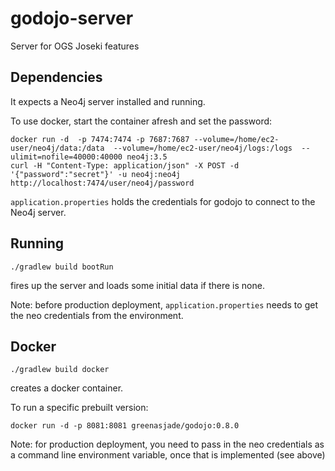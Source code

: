 # godojo-server
Server for OGS Joseki features

## Dependencies

It expects a Neo4j server installed and running.

To use docker, start the container afresh and set the password:

```
docker run -d  -p 7474:7474 -p 7687:7687 --volume=/home/ec2-user/neo4j/data:/data  --volume=/home/ec2-user/neo4j/logs:/logs  --ulimit=nofile=40000:40000 neo4j:3.5
curl -H "Content-Type: application/json" -X POST -d '{"password":"secret"}' -u neo4j:neo4j http://localhost:7474/user/neo4j/password
```

`application.properties` holds the credentials for godojo to connect to the Neo4j server.

## Running

```
./gradlew build bootRun
```
fires up the server and loads some initial data if there is none.

Note: before production deployment, `application.properties` needs to get the neo credentials from
the environment.

## Docker

```
./gradlew build docker
```

creates a docker container.

To run a specific prebuilt version:

```
docker run -d -p 8081:8081 greenasjade/godojo:0.8.0
```

Note: for production deployment, you need to pass in the neo credentials as a command line
environment variable, once that is implemented (see above)


